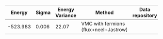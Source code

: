 |       Energy          |  Sigma          | Energy Variance  |  Method                                                          | Data repository                     |
| ----------------------| ----------------| -----------------|------------------------------------------------------------------|------------------------------------ |
|    -523.983            |   0.006         |  22.07           |  VMC with fermions (flux+neel+Jastrow)                                   |                                     |
